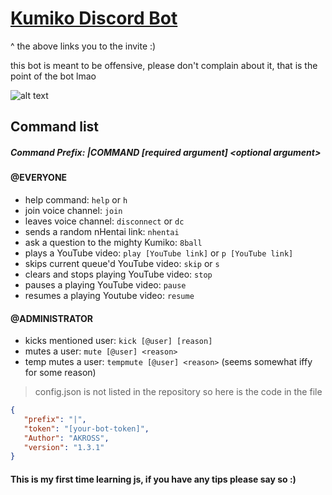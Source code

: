 # [Kumiko Discord Bot](https://discordapp.com/oauth2/authorize?client_id=678287534773501959&scope=bot&permissions=3197960)
^ the above links you to the invite :)

this bot is meant to be offensive, please don't complain about it, that is the point of the bot lmao

![alt text](https://i.imgur.com/Gpd8H1W.png " ")

## Command list

##### Command Prefix: |COMMAND [required argument] <<optional argument>optional argument>

#### @EVERYONE

* help command: `help` or `h`
* join voice channel: `join`
* leaves voice channel: `disconnect` or `dc`
* sends a random nHentai link: `nhentai`
* ask a question to the mighty Kumiko: `8ball`
* plays a YouTube video: `play [YouTube link]` or `p [YouTube link]`
* skips current queue'd YouTube video: `skip` or `s`
* clears and stops playing YouTube video: `stop`
* pauses a playing YouTube video: `pause`
* resumes a playing Youtube video: `resume`

#### @ADMINISTRATOR

* kicks mentioned user: `kick [@user] [reason]`
* mutes a user: `mute [@user] <reason>`
* temp mutes a user: `tempmute [@user] <reason>` (seems somewhat iffy for some reason)

> config.json is not listed in the repository so here is the code in the file

 ```json
 {
    "prefix": "|",
    "token": "[your-bot-token]",
    "Author": "AKROSS",
    "version": "1.3.1"
}
```

#### This is my first time learning js, if you have any tips please say so :)
